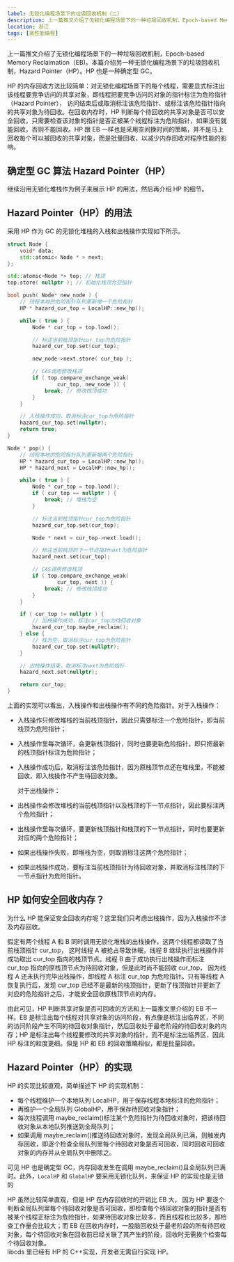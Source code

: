 ```yaml
---
label: 无锁化编程场景下的垃圾回收机制（二）
description: 上一篇推文介绍了无锁化编程场景下的一种垃圾回收机制，Epoch-based Memory Reclaimation（EB)。本篇介绍另一种无锁化编程场景下的垃圾回收机制，Hazard Pointer（HP）。HP也是一种确定型GC。
location: 浙江
tags: [高性能编程]
---
```


上一篇推文介绍了无锁化编程场景下的一种垃圾回收机制，Epoch-based Memory Reclaimation（EB)。本篇介绍另一种无锁化编程场景下的垃圾回收机制，Hazard Pointer（HP）。HP 也是一种确定型 GC。

HP 的内存回收方法比较简单：对无锁化编程场景下的每个线程，需要显式标注出该线程要竞争访问的共享对象，即线程把要竞争访问的对象的指针标注为危险指针（Hazard Pointer）， 访问结束后或取消标注该危险指针、或标注该危险指针指向的共享对象为待回收。在回收内存时，HP 判断每个待回收的共享对象是否可以安全回收，只需要检查该对象的指针是否正被某个线程标注为危险指针，如果没有就能回收，否则不能回收。HP 跟 EB 一样也是采用空间换时间的策略，并不是马上回收每个可以被回收的共享对象，而是批量回收，以减少内存回收对程序性能的影响。

## 确定型 GC 算法 Hazard Pointer（HP）

继续沿用无锁化堆栈作为例子来展示 HP 的用法，然后再介绍 HP 的细节。

## Hazard Pointer（HP）的用法

采用 HP 作为 GC 的无锁化堆栈的入栈和出栈操作实现如下所示。

```c++
struct Node {
    void* data;
    std::atomic< Node * > next;
};

std::atomic<Node *> top; // 栈顶
top.store( nullptr ); // 初始化栈顶为空指针

bool push( Node* new_node ) {
    // 线程本地的危险指针队列里新增一个危险指针
    HP * hazard_cur_top = LocalHP::new_hp();

    while ( true ) {
        Node * cur_top = top.load();

        // 标注当前栈顶指针cur_top为危险指针
        hazard_cur_top.set(cur_top);

        new_node->next.store( cur_top );

        // CAS调用修改栈顶
        if ( top.compare_exchange_weak(
                cur_top, new_node )) {
            break; // 修改栈顶成功
        }
    }

    // 入栈操作成功，取消标注cur_top为危险指针
    hazard_cur_top.set(nullptr);
    return true;
}

Node * pop() {
    // 线程本地的危险指针队列里新增两个危险指针
    HP * hazard_cur_top = LocalHP::new_hp();
    HP * hazard_next = LocalHP::new_hp();

    while ( true ) {
        Node * cur_top = top.load();
        if ( cur_top == nullptr ) {
            break; // 堆栈为空
        }

        // 标注当前栈顶指针cur_top为危险指针
        hazard_cur_top.set(cur_top);

        Node * next = cur_top->next.load();

        // 标注当前栈顶的下一节点指针next为危险指针
        hazard_next.set(cur_top);

        // CAS调用修改栈顶
        if ( top.compare_exchange_weak(
                cur_top, next )) {
            break; // 修改栈顶成功
        }
    }

    if ( cur_top != nullptr ) {
        // 出栈操作成功，标注cur_top为待回收对象
        hazard_cur_top.maybe_reclaim();
    } else {
        // 栈为空，取消标注cur_top为危险指针
        hazard_cur_top.set(nullptr);
    }

    // 出栈操作结束，取消标注next为危险指针
    hazard_next.set(nullptr);

    return cur_top;
}
```

上面的实现可以看出，入栈操作和出栈操作有不同的危险指针。对于入栈操作：

- 入栈操作只修改堆栈的当前栈顶指针，因此只需要标注一个危险指针，即当前栈顶为危险指针；
- 入栈操作里每次循环，会更新栈顶指针，同时也要更新危险指针，即只把最新的栈顶指针标注为危险指针；
- 入栈操作成功后，取消标注该危险指针，因为原栈顶节点还在堆栈里，不能被回收，即入栈操作不产生待回收对象。

  对于出栈操作：

- 出栈操作会修改堆栈的当前栈顶指针以及栈顶的下一节点指针，因此要标注两个危险指针；
- 出栈操作里每次循环，要更新栈顶指针和栈顶的下一节点指针，同时也要更新对应的两个危险指针；
- 如果出栈操作失败，即堆栈为空，则取消标注这两个危险指针；
- 如果出栈操作成功，要标注当前栈顶指针为待回收对象，并取消标注栈顶的下一节点指针为危险指针。

## HP 如何安全回收内存？

为什么 HP 能保证安全回收内存呢？这里我们只考虑出栈操作，因为入栈操作不涉及内存回收。

假定有两个线程 A 和 B 同时调用无锁化堆栈的出栈操作，这两个线程都读取了当前栈顶指针 cur_top， 这时线程 A 被抢占导致休眠，线程 B 继续执行出栈操作并成功取出 cur_top 指向的栈顶节点。线程 B 由于成功执行出栈操作而标注 cur_top 指向的原栈顶节点为待回收对象，但是此时尚不能回收 cur_top， 因为线程 A 还未执行完毕出栈操作，即线程 A 标注 cur_top 为危险指针。只有等线程 A 恢复执行后，发现 cur_top 已经不是最新的栈顶指针，更新了栈顶指针并更新了对应的危险指针之后，才能安全回收原栈顶节点的内存。

由此可见，HP 判断共享对象是否可回收的方法和上一篇推文里介绍的 EB 不一样。EB 是标注出每个线程对共享对象的访问阶段，有点像是标注出临界区，不同的访问阶段产生不同的待回收对象指针，然后回收处于最老阶段的待回收对象的内存；HP 是标注出每个线程要修改的共享对象的指针，而不是标注出临界区，因此 HP 标注的粒度更细。但是 HP 和 EB 的回收策略相似，都是批量回收。

## Hazard Pointer（HP）的实现

HP 的实现比较直观，简单描述下 HP 的实现机制：

- 每个线程维护一个本地队列 LocalHP，用于保存线程本地标注的危险指针；
- 再维护一个全局队列 GlobalHP，用于保存待回收对象指针；
- 每次线程调用 maybe_reclaim()标注某个危险指针为待回收对象时，把该待回收对象从本地队列推送到全局队列；
- 如果调用 maybe_reclaim()推送待回收对象时，发现全局队列已满，则触发内存回收，即逐个检查全局队列里每个待回收对象是否可回收，同时回收可回收对象的内存并从全局队列中删除之。

可见 HP 也是确定型 GC，内存回收发生在调用 maybe_reclaim()且全局队列已满时。此外，`LocalHP` 和 `GlobalHP` 要采用无锁化队列，来保证 HP 的实现也是无锁的

HP 虽然比较简单直观，但是 HP 在内存回收时的开销比 EB 大， 因为 HP 要逐个判断全局队列里每个待回收对象是否可回收，即检查每个待回收对象的指针是否有被某个线程正标注为危险指针，如果待回收对象比较多，而且线程也比较多，那检查工作量会比较大；而 EB 在回收内存时，一股脑回收处于最老阶段的所有待回收对象，每个待回收对象在回收前已经关联了其产生的阶段，回收时无需挨个检查每个待回收对象。  
libcds 里已经有 HP 的 C++实现，开发者无需自行实现 HP。
